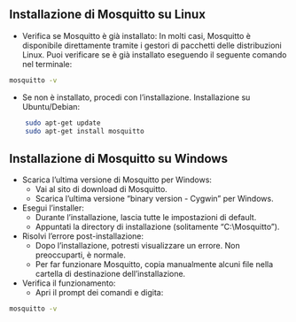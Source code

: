 ## Installazione di Mosquitto su Linux
* Verifica se Mosquitto è già installato: In molti casi, Mosquitto è disponibile direttamente tramite i gestori di pacchetti delle distribuzioni Linux. Puoi verificare se è già installato eseguendo il seguente comando nel terminale:
```bash
mosquitto -v
```
* Se non è installato, procedi con l’installazione.
Installazione su Ubuntu/Debian:
```bash
    sudo apt-get update
    sudo apt-get install mosquitto
```
## Installazione di Mosquitto su Windows
* Scarica l’ultima versione di Mosquitto per Windows:
  * Vai al sito di download di Mosquitto.
  * Scarica l’ultima versione “binary version - Cygwin” per Windows.
* Esegui l’installer:
  * Durante l’installazione, lascia tutte le impostazioni di default.
  * Appuntati la directory di installazione (solitamente “C:\Mosquitto”).
* Risolvi l’errore post-installazione:
  * Dopo l’installazione, potresti visualizzare un errore. Non preoccuparti, è normale.
  * Per far funzionare Mosquitto, copia manualmente alcuni file nella cartella di destinazione dell’installazione.
* Verifica il funzionamento:
  * Apri il prompt dei comandi e digita:
```bash
mosquitto -v
```